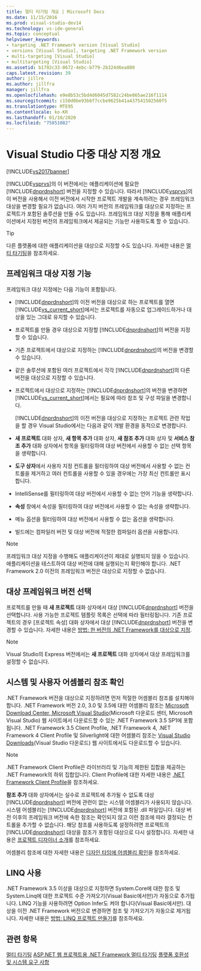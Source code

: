 ```yaml
---
title: 멀티 타기팅 개요 | Microsoft Docs
ms.date: 11/15/2016
ms.prod: visual-studio-dev14
ms.technology: vs-ide-general
ms.topic: conceptual
helpviewer_keywords:
- targeting .NET Framework version [Visual Studio]
- versions [Visual Studio], targeting .NET Framework version
- multi-targeting [Visual Studio]
- multitargeting [Visual Studio]
ms.assetid: b1702c33-0672-4ebc-b779-2b324d6ea880
caps.latest.revision: 39
author: jillre
ms.author: jillfra
manager: jillfra
ms.openlocfilehash: e9e8b53c5bd4d6045d7582c24be865ae216f1114
ms.sourcegitcommit: c150d0be93b6f7ccbe9625b41a437541502560f5
ms.translationtype: MTE95
ms.contentlocale: ko-KR
ms.lasthandoff: 01/10/2020
ms.locfileid: "75851082"
---
```

# <a name="visual-studio-multi-targeting-overview"></a>Visual Studio 다중 대상 지정 개요
[!INCLUDE[vs2017banner](../includes/vs2017banner.md)]

[!INCLUDE[vsprvs](../includes/vsprvs-md.md)]의 이 버전에서는 애플리케이션에 필요한 [!INCLUDE[dnprdnshort](../includes/dnprdnshort-md.md)] 버전을 지정할 수 있습니다. 따라서 [!INCLUDE[vsprvs](../includes/vsprvs-md.md)]의 이 버전을 사용해서 이전 버전에서 시작한 프로젝트 개발을 계속하려는 경우 프레임워크 대상을 변경할 필요가 없습니다. 여러 가지 버전의 프레임워크를 대상으로 지정하는 프로젝트가 포함된 솔루션을 만들 수도 있습니다. 프레임워크 대상 지정을 통해 애플리케이션에서 지정된 버전의 프레임워크에서 제공되는 기능만 사용하도록 할 수 있습니다.

> [!TIP]
> 다른 플랫폼에 대한 애플리케이션을 대상으로 지정할 수도 있습니다. 자세한 내용은 [멀티 타기팅](../msbuild/msbuild-multitargeting-overview.md)을 참조하세요.

## <a name="framework-targeting-features"></a>프레임워크 대상 지정 기능
 프레임워크 대상 지정에는 다음 기능이 포함됩니다.

- [!INCLUDE[dnprdnshort](../includes/dnprdnshort-md.md)]의 이전 버전을 대상으로 하는 프로젝트를 열면 [!INCLUDE[vs_current_short](../includes/vs-current-short-md.md)]에서는 프로젝트를 자동으로 업그레이드하거나 대상을 있는 그대로 유지할 수 있습니다.

- 프로젝트를 만들 경우 대상으로 지정할 [!INCLUDE[dnprdnshort](../includes/dnprdnshort-md.md)]의 버전을 지정할 수 있습니다.

- 기존 프로젝트에서 대상으로 지정하는 [!INCLUDE[dnprdnshort](../includes/dnprdnshort-md.md)]의 버전을 변경할 수 있습니다.

- 같은 솔루션에 포함된 여러 프로젝트에서 각각 [!INCLUDE[dnprdnshort](../includes/dnprdnshort-md.md)]의 다른 버전을 대상으로 지정할 수 있습니다.

- 프로젝트에서 대상으로 지정하는 [!INCLUDE[dnprdnshort](../includes/dnprdnshort-md.md)]의 버전을 변경하면 [!INCLUDE[vs_current_short](../includes/vs-current-short-md.md)]에서는 필요에 따라 참조 및 구성 파일을 변경합니다.

  [!INCLUDE[dnprdnshort](../includes/dnprdnshort-md.md)]의 이전 버전을 대상으로 지정하는 프로젝트 관련 작업을 할 경우 Visual Studio에서는 다음과 같이 개발 환경을 동적으로 변경합니다.

- **새 프로젝트** 대화 상자, **새 항목 추가** 대화 상자, **새 참조 추가** 대화 상자 및 **서비스 참조 추가** 대화 상자에서 항목을 필터링하여 대상 버전에서 사용할 수 없는 선택 항목을 생략합니다.

- **도구 상자**에서 사용자 지정 컨트롤을 필터링하여 대상 버전에서 사용할 수 없는 컨트롤을 제거하고 여러 컨트롤을 사용할 수 있을 경우에는 가장 최신 컨트롤만 표시합니다.

- IntelliSense를 필터링하여 대상 버전에서 사용할 수 없는 언어 기능을 생략합니다.

- **속성** 창에서 속성을 필터링하여 대상 버전에서 사용할 수 없는 속성을 생략합니다.

- 메뉴 옵션을 필터링하여 대상 버전에서 사용할 수 없는 옵션을 생략합니다.

- 빌드에는 컴파일러 버전 및 대상 버전에 적절한 컴파일러 옵션을 사용합니다.

> [!NOTE]
> 프레임워크 대상 지정을 수행해도 애플리케이션이 제대로 실행되지 않을 수 있습니다. 애플리케이션을 테스트하여 대상 버전에 대해 실행되는지 확인해야 합니다. .NET Framework 2.0 이전의 프레임워크 버전은 대상으로 지정할 수 없습니다.

## <a name="selecting-a-target-framework-version"></a>대상 프레임워크 버전 선택
 프로젝트를 만들 때 **새 프로젝트** 대화 상자에서 대상 [!INCLUDE[dnprdnshort](../includes/dnprdnshort-md.md)] 버전을 선택합니다. 사용 가능한 프로젝트 템플릿 목록은 선택에 따라 필터링됩니다. 기존 프로젝트의 경우 [프로젝트 속성] 대화 상자에서 대상 [!INCLUDE[dnprdnshort](../includes/dnprdnshort-md.md)] 버전을 변경할 수 있습니다. 자세한 내용은 [방법: 한 버전의 .NET Framework를 대상으로 지정](../ide/how-to-target-a-version-of-the-dotnet-framework.md).

> [!NOTE]
> Visual Studio의 Express 버전에서는 **새 프로젝트** 대화 상자에서 대상 프레임워크를 설정할 수 없습니다.

## <a name="resolving-system-and-user-assembly-references"></a>시스템 및 사용자 어셈블리 참조 확인
 .NET Framework 버전을 대상으로 지정하려면 먼저 적절한 어셈블리 참조를 설치해야 합니다. .NET Framework 버전 2.0, 3.0 및 3.5에 대한 어셈블리 참조는 [Microsoft Download Center, Microsoft Visual Studio](https://www.microsoft.com/download/details.aspx?id=25150)(Microsoft 다운로드 센터, Microsoft Visual Studio) 웹 사이트에서 다운로드할 수 있는 .NET Framework 3.5 SP1에 포함됩니다. .NET Framework 3.5 Client Profile, .NET Framework 4, .NET Framework 4 Client Profile 및 Silverlight에 대한 어셈블리 참조는 [Visual Studio Downloads](https://msdn.microsoft.com/vstudio/bb984878.aspx)(Visual Studio 다운로드) 웹 사이트에서도 다운로드할 수 있습니다.

> [!NOTE]
> .NET Framework Client Profile은 라이브러리 및 기능의 제한된 집합을 제공하는 .NET Framework의 하위 집합입니다. Client Profile에 대한 자세한 내용은 [.NET Framework Client Profile](https://msdn.microsoft.com/library/f0219919-1f02-4588-8704-327a62fd91f1)을 참조하세요.

 **참조 추가** 대화 상자에서는 실수로 프로젝트에 추가될 수 없도록 대상 [!INCLUDE[dnprdnshort](../includes/dnprdnshort-md.md)] 버전에 관련이 없는 시스템 어셈블리가 사용되지 않습니다. 시스템 어셈블리는 [!INCLUDE[dnprdnshort](../includes/dnprdnshort-md.md)] 버전에 포함된 .dll 파일입니다. 대상 버전 이후의 프레임워크 버전에 속한 참조는 확인되지 않고 이런 참조에 따라 결정되는 컨트롤을 추가할 수 없습니다. 해당 참조를 사용하도록 설정하려면 프로젝트의 [!INCLUDE[dnprdnshort](../includes/dnprdnshort-md.md)] 대상을 참조가 포함된 대상으로 다시 설정합니다.  자세한 내용은 [프로젝트 디자이너 소개](https://msdn.microsoft.com/898dd854-c98d-430c-ba1b-a913ce3c73d7)를 참조하세요.

 어셈블리 참조에 대한 자세한 내용은 [디자인 타임에 어셈블리 확인](../msbuild/resolving-assemblies-at-design-time.md)을 참조하세요.

## <a name="enabling-linq"></a>LINQ 사용
 .NET Framework 3.5 이상을 대상으로 지정하면 System.Core에 대한 참조 및 System.Linq에 대한 프로젝트 수준 가져오기(Visual Basic에서만)가 자동으로 추가됩니다. LINQ 기능을 사용하려면 Option Infer도 켜야 합니다(Visual Basic에서만). 대상을 이전 .NET Framework 버전으로 변경하면 참조 및 가져오기가 자동으로 제거됩니다. 자세한 내용은 [방법: LINQ 프로젝트 만들기](https://msdn.microsoft.com/library/a929e653-09a3-44be-881f-68ca33f192b2)를 참조하세요.

## <a name="see-also"></a>관련 항목
[멀티 타기팅](../msbuild/msbuild-multitargeting-overview.md)
[ASP.NET 웹 프로젝트용 .NET Framework 멀티 타기팅](https://msdn.microsoft.com/library/8b8145a9-62f6-4fc4-8a83-47b0487cbe76)
[플랫폼 호환성 및 시스템 요구 사항](/visualstudio/productinfo/vs2015-compatibility-vs)
